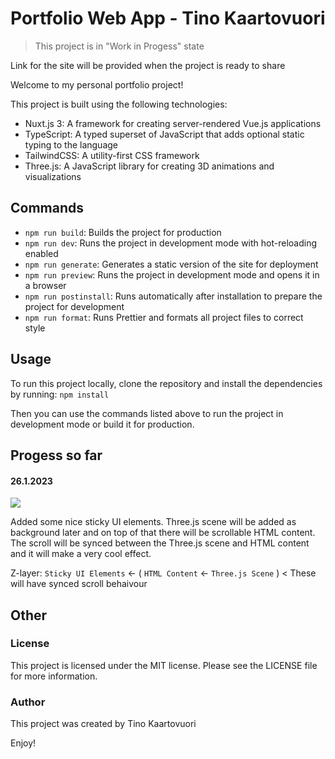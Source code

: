 # Portfolio Web App - Tino Kaartovuori

> This project is in "Work in Progess" state

Link for the site will be provided when the project is ready to share

Welcome to my personal portfolio project!

This project is built using the following technologies:

- Nuxt.js 3: A framework for creating server-rendered Vue.js applications
- TypeScript: A typed superset of JavaScript that adds optional static typing to the language
- TailwindCSS: A utility-first CSS framework
- Three.js: A JavaScript library for creating 3D animations and visualizations

## Commands

- `npm run build`: Builds the project for production
- `npm run dev`: Runs the project in development mode with hot-reloading enabled
- `npm run generate`: Generates a static version of the site for deployment
- `npm run preview`: Runs the project in development mode and opens it in a browser
- `npm run postinstall`: Runs automatically after installation to prepare the project for development
- `npm run format`: Runs Prettier and formats all project files to correct style

## Usage

To run this project locally, clone the repository and install the dependencies by running:
`npm install`

Then you can use the commands listed above to run the project in development mode or build it for production.

## Progess so far

#### 26.1.2023

![](https://github.com/tinokaartovuori/my-portfolio/blob/main/documentation/progress/gifs/2022-01-26-portfolio-ui.gif)

Added some nice sticky UI elements. Three.js scene will be added as background later and on top of that there will be scrollable HTML content. The scroll will be synced between the Three.js scene and HTML content and it will make a very cool effect.

Z-layer: `Sticky UI Elements` <- ( `HTML Content` <- `Three.js Scene` ) < These will have synced scroll behaivour

## Other

### License
This project is licensed under the MIT license. Please see the LICENSE file for more information.

### Author
This project was created by Tino Kaartovuori

Enjoy!
